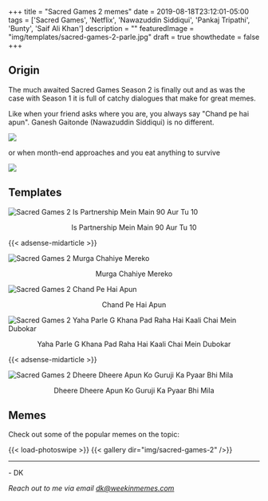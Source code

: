 +++
title = "Sacred Games 2 memes"
date = 2019-08-18T23:12:01-05:00
tags = ['Sacred Games', 'Netflix', 'Nawazuddin Siddiqui', 'Pankaj Tripathi', 'Bunty', 'Saif Ali Khan']
description = ""
featuredImage = "img/templates/sacred-games-2-parle.jpg"
draft = true
showthedate = false
+++


## Origin

The much awaited Sacred Games Season 2 is finally out and as was the case with Season 1 it is full of catchy dialogues that make for great memes.
<!--more-->

Like when your friend asks where you are, you always say "Chand pe hai apun". Ganesh Gaitonde (Nawazuddin Siddiqui) is no different.

![](img/sacred-games-2/sacred-games-2-000.png)

or when month-end approaches and you eat anything to survive

![](img/sacred-games-2/sacred-games-2-003.png)

## Templates

![Sacred Games 2 Is Partnership Mein Main 90 Aur Tu 10](img/templates/sacred-games-2-partnership.jpg)
<center>Is Partnership Mein Main 90 Aur Tu 10</center>

{{< adsense-midarticle >}}

![Sacred Games 2 Murga Chahiye Mereko](img/templates/sacred-games-2-murga.jpg)
<center>Murga Chahiye Mereko</center>

![Sacred Games 2 Chand Pe Hai Apun](img/templates/sacred-games-2-chand.jpg)
<center>Chand Pe Hai Apun</center>

![Sacred Games 2 Yaha Parle G Khana Pad Raha Hai Kaali Chai Mein Dubokar](img/templates/sacred-games-2-parle.jpg)
<center>Yaha Parle G Khana Pad Raha Hai Kaali Chai Mein Dubokar</center>

{{< adsense-midarticle >}}

![Sacred Games 2 Dheere Dheere Apun Ko Guruji Ka Pyaar Bhi Mila](img/templates/sacred-games-2-guruji-ka-pyaar.jpg)
<center>Dheere Dheere Apun Ko Guruji Ka Pyaar Bhi Mila</center>

## Memes

Check out some of the popular memes on the topic:

{{< load-photoswipe >}}
{{< gallery dir="img/sacred-games-2" />}}


---
\- DK

*Reach out to me via email dk@weekinmemes.com*